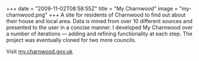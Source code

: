 +++
date = "2009-11-02T08:58:55Z"
title = "My Charnwood"
image = "my-charnwood.png"
+++
A site for residents of Charnwood to find out about their house and local area.  Data is mined from over 10 different sources and presented to the user in a concise manner.  I developed My Charnwood over a number of iterations &mdash; adding and refining functionality at each step.  The project was eventually cloned for two more councils.

Visit [my.charnwood.gov.uk](http://my.charnwood.gov.uk/)
